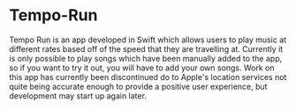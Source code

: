 # Tempo-Run

Tempo Run is an app developed in Swift which allows users to play music at different rates based off of the speed that they are travelling at. Currently it is only possible to play songs which have been manually added to the app, so if you want to try it out, you will have to add your own songs. Work on this app has currently been discontinued do to Apple's location services not quite being accurate enough to provide a positive user experience, but development may start up again later.
